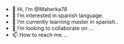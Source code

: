 - 👋 Hi, I’m @Maherka78
- 👀 I’m interested in spanish language.
- 🌱 I’m currently learning master in spanish..
- 💞️ I’m looking to collaborate on ...
- 📫 How to reach me ...

<!---
Maherka78/Maherka78 is a ✨ special ✨ repository because its `README.md` (this file) appears on your GitHub profile.
You can click the Preview link to take a look at your changes.
--->
